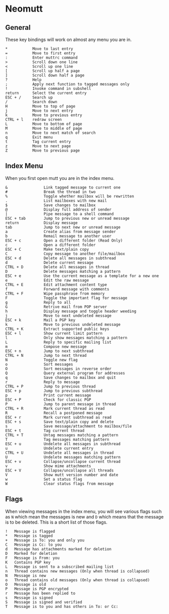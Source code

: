 # Neomutt

## General

These key bindings will work on almost any menu you are in.

    *           Move to last entry
    =           Move to first entry
    :           Enter muttrc command
    >           Scroll down one line
    <           Scroll up one line
    [           Scroll up half a page
    ]           Scroll down half a page
    ?           Help
    ;           Apply next function to tagged messages only
    !           Invoke command in subshell
    return      Select the current entry
    ESC + /     Search up
    /           Search down
    H           Move to top of page
    j           Move to next entry
    k           Move to previous entry
    CTRL + l    redraw screen
    L           Move to bottom of page
    M           Move to middle of page
    n           Move to next match of search
    q           Exit menu
    t           Tag current entry
    z           Move to next page
    Z           Move to previous page

## Index Menu

When you first open mutt you are in the index menu.

    &                Link tagged message to current one
    #                Break the thread in two
    %                Toggle whether mailbox will be rewritten
    .                List mailboxes with new mail
    $                Save changes to mailbox
    @                Display full address of sender
    |                Pipe message to a shell command
    ESC + tab        Jump to previous new or unread message
    return           Display message
    tab              Jump to next new or unread message
    a                Create alias from message sender
    b                Remail message to another user
    ESC + c          Open a different folder (Read Only)
    c                Open a different folder
    ESC + C          Make text/plain copy
    C                Copy message to another file/mailbox
    ESC + d          Delete all messages in subthread
    d                Delete current message
    CTRL + D         Delete all messages in thread
    D                Delete messages matching a pattern
    ESC + e          Use the current message as a template for a new one
    e                Edit the raw message
    CTRL + E         Edit attachment content type
    f                Forward message with comments
    CTRL + F         Wipe passphrase from memory
    F                Toggle the important flag for message
    g                Reply to all
    G                Retrive mail from POP server
    h                Display message and toggle header weeding
    j                Move to next undeleted message
    ESC + k          Mail a PGP key
    k                Move to previous undeleted message
    CTRL + K         Extract supported public keys
    ESC + l          Show current limit pattern
    l                Only show messages matching a pattern
    L                Reply to specific mailing list
    m                Compose new message
    ESC + n          Jump to next subthread
    CTRL + N         Jump to next thread
    N                Toggle new flag
    o                Sort messages
    O                Sort messages in reverse order
    Q                Query external program for addresses
    q                Save changes to mailbox and quit
    r                Reply to message
    CTRL + P         Jump to previous thread
    ESC + p          Jump to previous subthread
    p                Print current message
    ESC + P          Check for classic PGP
    P                Jump to parent message in thread
    CTRL + R         Mark current thread as read
    R                Recall a postponed message
    ESC + r          Mark current subthread as read
    ESC + s          Save text/plain copy and delete
    s                Save message/attachment to mailbox/file
    ESC + t          Tag current thread
    CTRL + T         Untag messages matching a pattern
    T                Tag messages matching pattern
    ESC + u          Undelete all messages in subthread
    u                Undelete current entry
    CTRL + U         Undelete all messages in thread
    U                Undelete messages matching pattern
    ESC + v          Collapse/uncollapse current thread
    v                Show mime attachments
    ESC + V          Collapse/uncollapse all threads
    V                Show mutt version number and date
    w                Set a status flag
    W                Clear status flags from message

## Flags

When viewing messages in the index menu, you will see various flags such as `N` which mean
the messages is new and `D` which means that the message is to be deleted. This is a short
list of those flags.

    !   Message is flagged
    *   Message is tagged
    +   Message is To: you and only you
    C   Message is Cc: to you
    d   Message has attachments marked for deletion
    D   Marked for deletion
    F   Message is From: you
    K   Contains PGP key
    L   Message is sent to a subscribed mailing list
    n   Thread contains new messages (Only when thread is collapsed)
    N   Message is new
    o   Thread contains old messages (Only when thread is collapsed)
    O   Message is old
    P   Message is PGP encrypted
    r   Message has been replied to
    s   Message is signed
    S   Message is signed and verified
    T   Message is to you and has others in To: or Cc:


